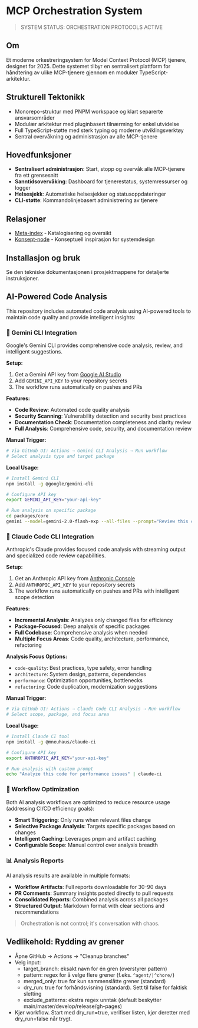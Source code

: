 # MCP Orchestration System

> SYSTEM STATUS: ORCHESTRATION PROTOCOLS ACTIVE

## Om
Et moderne orkestreringsystem for Model Context Protocol (MCP) tjenere, designet for 2025. Dette systemet tilbyr en sentralisert plattform for håndtering av ulike MCP-tjenere gjennom en modulær TypeScript-arkitektur.

## Strukturell Tektonikk
- Monorepo-struktur med PNPM workspace og klart separerte ansvarsområder
- Modulær arkitektur med pluginbasert tilnærming for enkel utvidelse
- Full TypeScript-støtte med sterk typing og moderne utviklingsverktøy
- Sentral overvåkning og administrasjon av alle MCP-tjenere

## Hovedfunksjoner
- **Sentralisert administrasjon**: Start, stopp og overvåk alle MCP-tjenere fra ett grensesnitt
- **Sanntidsovervåking**: Dashboard for tjenerestatus, systemressurser og logger
- **Helsesjekk**: Automatiske helsesjekker og statusoppdateringer
- **CLI-støtte**: Kommandolinjebasert administrering av tjenere

## Relasjoner
- [Meta-index](https://github.com/poisontr33s/poisontr33s) - Katalogisering og oversikt
- [Konsept-node](https://github.com/poisontr33s/PsychoNoir-Kontrapunkt) - Konseptuell inspirasjon for systemdesign

## Installasjon og bruk
Se den tekniske dokumentasjonen i prosjektmappene for detaljerte instruksjoner.

## AI-Powered Code Analysis

This repository includes automated code analysis using AI-powered tools to maintain code quality and provide intelligent insights:

### 🤖 Gemini CLI Integration

Google's Gemini CLI provides comprehensive code analysis, review, and intelligent suggestions.

**Setup:**
1. Get a Gemini API key from [Google AI Studio](https://makersuite.google.com/app/apikey)
2. Add `GEMINI_API_KEY` to your repository secrets
3. The workflow runs automatically on pushes and PRs

**Features:**
- **Code Review**: Automated code quality analysis
- **Security Scanning**: Vulnerability detection and security best practices
- **Documentation Check**: Documentation completeness and clarity review
- **Full Analysis**: Comprehensive code, security, and documentation review

**Manual Trigger:**
```bash
# Via GitHub UI: Actions → Gemini CLI Analysis → Run workflow
# Select analysis type and target package
```

**Local Usage:**
```bash
# Install Gemini CLI
npm install -g @google/gemini-cli

# Configure API key
export GEMINI_API_KEY="your-api-key"

# Run analysis on specific package
cd packages/core
gemini --model=gemini-2.0-flash-exp --all-files --prompt="Review this code for quality and best practices"
```

### 🤖 Claude Code CLI Integration

Anthropic's Claude provides focused code analysis with streaming output and specialized code review capabilities.

**Setup:**
1. Get an Anthropic API key from [Anthropic Console](https://console.anthropic.com/)
2. Add `ANTHROPIC_API_KEY` to your repository secrets
3. The workflow runs automatically on pushes and PRs with intelligent scope detection

**Features:**
- **Incremental Analysis**: Analyzes only changed files for efficiency
- **Package-Focused**: Deep analysis of specific packages
- **Full Codebase**: Comprehensive analysis when needed
- **Multiple Focus Areas**: Code quality, architecture, performance, refactoring

**Analysis Focus Options:**
- `code-quality`: Best practices, type safety, error handling
- `architecture`: System design, patterns, dependencies
- `performance`: Optimization opportunities, bottlenecks
- `refactoring`: Code duplication, modernization suggestions

**Manual Trigger:**
```bash
# Via GitHub UI: Actions → Claude Code CLI Analysis → Run workflow
# Select scope, package, and focus area
```

**Local Usage:**
```bash
# Install Claude CI tool
npm install -g @mneuhaus/claude-ci

# Configure API key
export ANTHROPIC_API_KEY="your-api-key"

# Run analysis with custom prompt
echo "Analyze this code for performance issues" | claude-ci
```

### 🔧 Workflow Optimization

Both AI analysis workflows are optimized to reduce resource usage (addressing CI/CD efficiency goals):

- **Smart Triggering**: Only runs when relevant files change
- **Selective Package Analysis**: Targets specific packages based on changes
- **Intelligent Caching**: Leverages pnpm and artifact caching
- **Configurable Scope**: Manual control over analysis breadth

### 📊 Analysis Reports

AI analysis results are available in multiple formats:
- **Workflow Artifacts**: Full reports downloadable for 30-90 days
- **PR Comments**: Summary insights posted directly to pull requests
- **Consolidated Reports**: Combined analysis across all packages
- **Structured Output**: Markdown format with clear sections and recommendations

> Orchestration is not control; it's conversation with chaos.

## Vedlikehold: Rydding av grener
- Åpne GitHub → Actions → "Cleanup branches"
- Velg input:
	- target_branch: eksakt navn for én gren (overstyrer pattern)
	- pattern: regex for å velge flere grener (f.eks. `^agent/|^chore/`)
	- merged_only: true for kun sammenslåtte grener (standard)
	- dry_run: true for forhåndsvisning (standard). Sett til false for faktisk sletting
	- exclude_patterns: ekstra regex unntak (default beskytter main/master/develop/release/gh-pages)
- Kjør workflow. Start med dry_run=true, verifiser listen, kjør deretter med dry_run=false når trygt.
